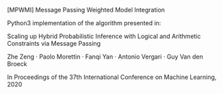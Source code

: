 [MPWMI] Message Passing Weighted Model Integration

Python3 implementation of the algorithm presented in:

Scaling up Hybrid Probabilistic Inference with Logical and Arithmetic Constraints via Message Passing

Zhe Zeng · Paolo Morettin · Fanqi Yan · Antonio Vergari · Guy Van den Broeck

In Proceedings of the 37th International Conference on Machine Learning, 2020
